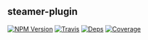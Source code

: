 ## steamer-plugin

[![NPM Version](https://img.shields.io/npm/v/steamer-plugin.svg?style=flat)](https://www.npmjs.com/package/steamer-plugin)
[![Travis](https://img.shields.io/travis/steamerjs/steamer-plugin.svg)](https://travis-ci.org/steamerjs/steamer-plugin)
[![Deps](https://david-dm.org/steamerjs/steamer-plugin.svg)](https://david-dm.org/steamerjs/steamer-plugin)
[![Coverage](https://img.shields.io/coveralls/steamerjs/steamer-plugin.svg)](https://coveralls.io/github/steamerjs/steamer-plugin)